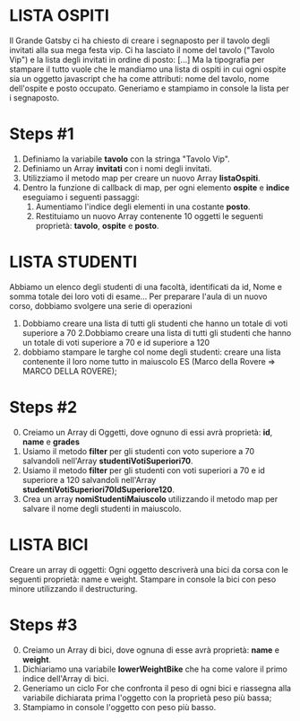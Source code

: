 # LISTA OSPITI

Il Grande Gatsby ci ha chiesto di creare i segnaposto per il tavolo degli invitati alla sua mega festa vip. Ci ha lasciato il nome del tavolo ("Tavolo Vip") e la lista degli invitati in ordine di posto:
[...]
Ma la tipografia per stampare il tutto vuole che le mandiamo una lista di ospiti in cui ogni ospite sia un oggetto javascript che ha come attributi: nome del tavolo, nome dell'ospite e posto occupato.
Generiamo e stampiamo in console la lista per i segnaposto.

# Steps #1

1. Definiamo la variabile **tavolo** con la stringa "Tavolo Vip".
2. Definiamo un Array **invitati** con i nomi degli invitati.
3. Utilizziamo il metodo map per creare un nuovo Array **listaOspiti**.
4. Dentro la funzione di callback di map, per ogni elemento **ospite** e **indice** eseguiamo i seguenti passaggi:
    1. Aumentiamo l'indice degli elementi in una costante **posto**.
    2. Restituiamo un nuovo Array contenente 10 oggetti le seguenti proprietà: **tavolo**, **ospite** e **posto**.


# LISTA STUDENTI

Abbiamo un elenco degli studenti di una facoltà, identificati da id, Nome e somma totale dei loro voti di esame...
Per preparare l'aula di un nuovo corso, dobbiamo svolgere una serie di operazioni
1. Dobbiamo creare una lista di tutti gli studenti che hanno un totale di voti superiore a 70
2.Dobbiamo creare una lista di tutti gli studenti che hanno un totale di voti superiore a 70 e id superiore a 120
3.  dobbiamo stampare le targhe col nome degli studenti: creare una lista contenente il loro nome tutto in maiuscolo ES (Marco della Rovere => MARCO DELLA ROVERE);


# Steps #2

0. Creiamo un Array di Oggetti, dove ognuno di essi avrà proprietà: **id**, **name** e **grades**
1. Usiamo il metodo **filter** per gli studenti con voto superiore a 70 salvandoli nell'Array **studentiVotiSuperiori70**.
2. Usiamo il metodo **filter** per gli studenti con voti superiori a 70 e id superiore a 120 salvandoli nell'Array **studentiVotiSuperiori70IdSuperiore120**.
3. Crea un array **nomiStudentiMaiuscolo** utilizzando il metodo map per salvare il nome degli studenti in maiuscolo.


# LISTA BICI
Creare un array di oggetti:
Ogni oggetto descriverà una bici da corsa con le seguenti proprietà: name e weight.
Stampare in console la bici con peso minore utilizzando il destructuring.

# Steps #3

0. Creiamo un Array di bici, dove ognuna di esse avrà proprietà: **name** e **weight**.
1. Dichiariamo una variabile **lowerWeightBike** che ha come valore il primo indice dell'Array di bici.
2. Generiamo un ciclo For che confronta il peso di ogni bici e riassegna alla variabile dichiarata prima l'oggetto con la proprietà peso più bassa;
3. Stampiamo in console l'oggetto con peso più basso.